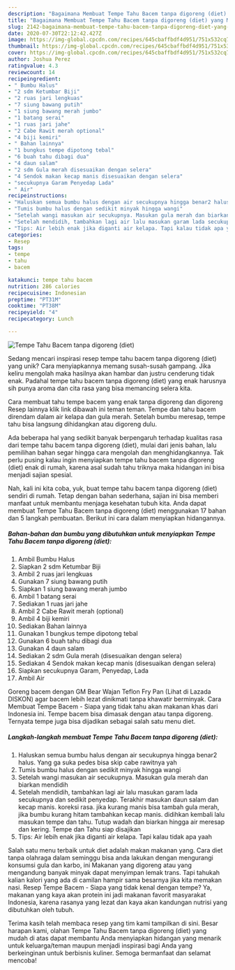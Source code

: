 ```yaml
---
description: "Bagaimana Membuat Tempe Tahu Bacem tanpa digoreng (diet) yang Menggugah Selera"
title: "Bagaimana Membuat Tempe Tahu Bacem tanpa digoreng (diet) yang Menggugah Selera"
slug: 2142-bagaimana-membuat-tempe-tahu-bacem-tanpa-digoreng-diet-yang-menggugah-selera
date: 2020-07-30T22:12:42.427Z
image: https://img-global.cpcdn.com/recipes/645cbaffbdf4d951/751x532cq70/tempe-tahu-bacem-tanpa-digoreng-diet-foto-resep-utama.jpg
thumbnail: https://img-global.cpcdn.com/recipes/645cbaffbdf4d951/751x532cq70/tempe-tahu-bacem-tanpa-digoreng-diet-foto-resep-utama.jpg
cover: https://img-global.cpcdn.com/recipes/645cbaffbdf4d951/751x532cq70/tempe-tahu-bacem-tanpa-digoreng-diet-foto-resep-utama.jpg
author: Joshua Perez
ratingvalue: 4.3
reviewcount: 14
recipeingredient:
- " Bumbu Halus"
- "2 sdm Ketumbar Biji"
- "2 ruas jari lengkuas"
- "7 siung bawang putih"
- "1 siung bawang merah jumbo"
- "1 batang serai"
- "1 ruas jari jahe"
- "2 Cabe Rawit merah optional"
- "4 biji kemiri"
- " Bahan lainnya"
- "1 bungkus tempe dipotong tebal"
- "6 buah tahu dibagi dua"
- "4 daun salam"
- "2 sdm Gula merah disesuaikan dengan selera"
- "4 Sendok makan kecap manis disesuaikan dengan selera"
- "secukupnya Garam Penyedap Lada"
- " Air"
recipeinstructions:
- "Haluskan semua bumbu halus dengan air secukupnya hingga benar2 halus. Yang ga suka pedes bisa skip cabe rawitnya yah"
- "Tumis bumbu halus dengan sedikit minyak hingga wangi"
- "Setelah wangi masukan air secukupnya. Masukan gula merah dan biarkan mendidih"
- "Setelah mendidih, tambahkan lagi air lalu masukan garam lada secukupnya dan sedikit penyedap. Terakhir masukan daun salam dan kecap manis. koreksi rasa. jika kurang manis bisa tambah gula merah, jika bumbu kurang hitam tambahkan kecap manis. didihkan kembali lalu masukan tempe dan tahu. Tutup wadah dan biarkan hingga air meresap dan kering. Tempe dan Tahu siap disajikan"
- "Tips: Air lebih enak jika diganti air kelapa. Tapi kalau tidak apa yaah"
categories:
- Resep
tags:
- tempe
- tahu
- bacem

katakunci: tempe tahu bacem 
nutrition: 286 calories
recipecuisine: Indonesian
preptime: "PT31M"
cooktime: "PT38M"
recipeyield: "4"
recipecategory: Lunch

---
```



![Tempe Tahu Bacem tanpa digoreng (diet)](https://img-global.cpcdn.com/recipes/645cbaffbdf4d951/751x532cq70/tempe-tahu-bacem-tanpa-digoreng-diet-foto-resep-utama.jpg)

Sedang mencari inspirasi resep tempe tahu bacem tanpa digoreng (diet) yang unik? Cara menyiapkannya memang susah-susah gampang. Jika keliru mengolah maka hasilnya akan hambar dan justru cenderung tidak enak. Padahal tempe tahu bacem tanpa digoreng (diet) yang enak harusnya sih punya aroma dan cita rasa yang bisa memancing selera kita.

Cara membuat tahu tempe bacem yang enak tanpa digoreng dan digoreng Resep lainnya klik link dibawah ini teman teman. Tempe dan tahu bacem direndam dalam air kelapa dan gula merah. Setelah bumbu meresap, tempe tahu bisa langsung dihidangkan atau digoreng dulu.

Ada beberapa hal yang sedikit banyak berpengaruh terhadap kualitas rasa dari tempe tahu bacem tanpa digoreng (diet), mulai dari jenis bahan, lalu pemilihan bahan segar hingga cara mengolah dan menghidangkannya. Tak perlu pusing kalau ingin menyiapkan tempe tahu bacem tanpa digoreng (diet) enak di rumah, karena asal sudah tahu triknya maka hidangan ini bisa menjadi sajian spesial.


Nah, kali ini kita coba, yuk, buat tempe tahu bacem tanpa digoreng (diet) sendiri di rumah. Tetap dengan bahan sederhana, sajian ini bisa memberi manfaat untuk membantu menjaga kesehatan tubuh kita. Anda dapat membuat Tempe Tahu Bacem tanpa digoreng (diet) menggunakan 17 bahan dan 5 langkah pembuatan. Berikut ini cara dalam menyiapkan hidangannya.

<!--inarticleads1-->

##### Bahan-bahan dan bumbu yang dibutuhkan untuk menyiapkan Tempe Tahu Bacem tanpa digoreng (diet):

1. Ambil  Bumbu Halus
1. Siapkan 2 sdm Ketumbar Biji
1. Ambil 2 ruas jari lengkuas
1. Gunakan 7 siung bawang putih
1. Siapkan 1 siung bawang merah jumbo
1. Ambil 1 batang serai
1. Sediakan 1 ruas jari jahe
1. Ambil 2 Cabe Rawit merah (optional)
1. Ambil 4 biji kemiri
1. Sediakan  Bahan lainnya
1. Gunakan 1 bungkus tempe dipotong tebal
1. Gunakan 6 buah tahu dibagi dua
1. Gunakan 4 daun salam
1. Sediakan 2 sdm Gula merah (disesuaikan dengan selera)
1. Sediakan 4 Sendok makan kecap manis (disesuaikan dengan selera)
1. Siapkan secukupnya Garam, Penyedap, Lada
1. Ambil  Air


Goreng bacem dengan GM Bear Wajan Teflon Fry Pan (Lihat di Lazada DISKON) agar bacem lebih lezat dinikmati tanpa khawatir berminyak. Cara Membuat Tempe Bacem - Siapa yang tidak tahu akan makanan khas dari Indonesia ini. Tempe bacem bisa dimasak dengan atau tanpa digoreng. Ternyata tempe juga bisa dijadikan sebagai salah satu menu diet. 

<!--inarticleads2-->

##### Langkah-langkah membuat Tempe Tahu Bacem tanpa digoreng (diet):

1. Haluskan semua bumbu halus dengan air secukupnya hingga benar2 halus. Yang ga suka pedes bisa skip cabe rawitnya yah
1. Tumis bumbu halus dengan sedikit minyak hingga wangi
1. Setelah wangi masukan air secukupnya. Masukan gula merah dan biarkan mendidih
1. Setelah mendidih, tambahkan lagi air lalu masukan garam lada secukupnya dan sedikit penyedap. Terakhir masukan daun salam dan kecap manis. koreksi rasa. jika kurang manis bisa tambah gula merah, jika bumbu kurang hitam tambahkan kecap manis. didihkan kembali lalu masukan tempe dan tahu. Tutup wadah dan biarkan hingga air meresap dan kering. Tempe dan Tahu siap disajikan
1. Tips: Air lebih enak jika diganti air kelapa. Tapi kalau tidak apa yaah


Salah satu menu terbaik untuk diet adalah makan makanan yang. Cara diet tanpa olahraga dalam seminggu bisa anda lakukan dengan mengurangi konsumsi gula dan karbo, ini Makanan yang digoreng atau yang mengandung banyak minyak dapat menyimpan lemak trans. Tapi tahukah kalian kalori yang ada di camilan hampir sama besarnya jika kita memakan nasi. Resep Tempe Bacem - Siapa yang tidak kenal dengan tempe? Ya, makanan yang kaya akan protein ini jadi makanan favorit masyarakat Indonesia, karena rasanya yang lezat dan kaya akan kandungan nutrisi yang dibutuhkan oleh tubuh. 

Terima kasih telah membaca resep yang tim kami tampilkan di sini. Besar harapan kami, olahan Tempe Tahu Bacem tanpa digoreng (diet) yang mudah di atas dapat membantu Anda menyiapkan hidangan yang menarik untuk keluarga/teman maupun menjadi inspirasi bagi Anda yang berkeinginan untuk berbisnis kuliner. Semoga bermanfaat dan selamat mencoba!
